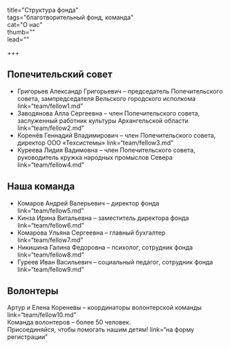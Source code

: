 title="Структура фонда"   
tags="благотворительный фонд, команда"  
cat="О нас"  
thumb=""  
lead=""  

+++

## Попечительский совет
* Григорьев Александр Григорьевич – председатель Попечительского совета, зампредседателя Вельского городского исполкома
link=“team/fellow1.md”
* Заводянова Алла Сергеевна – член Попечительского совета, заслуженный работник культуры Архангельской области
link=“team/fellow2.md”
* Коренёв Геннадий Владимирович – член Попечительского совета, директор ООО «Техсистемы»
link=“team/fellow3.md”
* Куреева Лидия Вадимовна – член Попечительского совета, руководитель кружка народных промыслов Севера
link=“team/fellow4.md”
## Наша команда
* Комаров Андрей Валерьевич – директор фонда
link=“team/fellow5.md”
* Кинза Ирина Витальевна – заместитель директора фонда
link=“team/fellow6.md”
* Комарова Ульяна Сергеевна – главный бухгалтер
link=“team/fellow7.md”
* Никишина Галина Федоровна – психолог, сотрудник фонда
link=“team/fellow8.md”
* Гуреев Иван Васильевич – социальный педагог, сотрудник фонда
link=“team/fellow9.md”
## Волонтеры
Артур и Елена Кореневы – координаторы волонтерской команды link=“team/fellow10.md”  
Команда волонтеров – более 50 человек.  
Присоединяйся, чтобы помогать нашим детям!
 link=“на форму регистрации”
